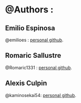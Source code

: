 # @Authors :

## Emilio Espinosa
@emilioes : <a href= "https://github.com/emilioes"/>personal github</a>.
<!-- ** add other link to social media if you want **  -->


## Romaric Sallustre
@Romaric1331 : <a href= "https://github.com/Romaric1331"/>personal github</a>.
<!-- ** add other link to social media if you want **  -->

## Alexis Culpin
@kaminosekai54: <a href= "https://github.com/kaminosekai54"/>personal github</a>.
<!-- ** add other link to social media if you want **  -->
